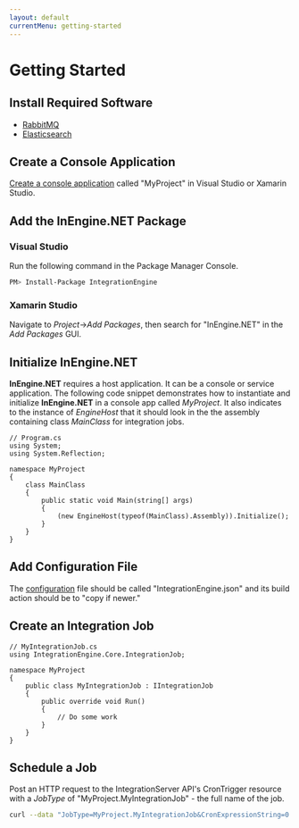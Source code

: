 ```yaml
---
layout: default
currentMenu: getting-started
---
```


# Getting Started

## Install Required Software

* [RabbitMQ](http://www.rabbitmq.com/download.html)
* [Elasticsearch](http://www.elasticsearch.org/overview/elkdownloads/)

## Create a Console Application

[Create a console application](http://msdn.microsoft.com/en-us/library/k1sx6ed2.aspx) called "MyProject" in Visual Studio or Xamarin Studio. 

## Add the InEngine.NET Package 

### Visual Studio
Run the following command in the Package Manager Console.
```sh
PM> Install-Package IntegrationEngine
```

### Xamarin Studio
Navigate to _Project_&#8594;_Add Packages_, then search for "InEngine.NET" in the _Add Packages_ GUI.

## Initialize InEngine.NET
__InEngine.NET__ requires a host application. 
It can be a console or service application.
The following code snippet demonstrates how to instantiate and initialize __InEngine.NET__ in a console app called _MyProject_.
It also indicates to the instance of _EngineHost_ that it should look in the the assembly containing class _MainClass_
for integration jobs.

```
// Program.cs
using System;
using System.Reflection;

namespace MyProject
{
    class MainClass
    {
        public static void Main(string[] args)
        {
            (new EngineHost(typeof(MainClass).Assembly)).Initialize();
        }
    }
}
```

## Add Configuration File
The [configuration](configuration.html) file should be called "IntegrationEngine.json" and its build action should be to "copy if newer."

## Create an Integration Job

```
// MyIntegrationJob.cs
using IntegrationEngine.Core.IntegrationJob;

namespace MyProject
{
    public class MyIntegrationJob : IIntegrationJob
    {
        public override void Run()
        {
            // Do some work
        }
    }
}
```

## Schedule a Job
Post an HTTP request to the IntegrationServer API's CronTrigger resource with a _JobType_ of
"MyProject.MyIntegrationJob" - the full name of the job.  

```sh
curl --data "JobType=MyProject.MyIntegrationJob&CronExpressionString=0 4 1 ? * MON-FRI *" http://localhost:9001/api/CronTrigger
```
